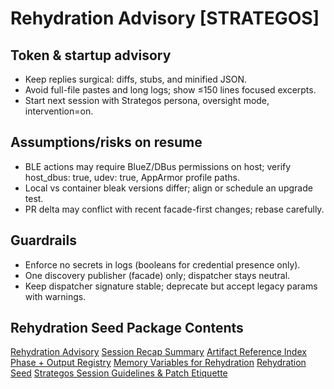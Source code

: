 # Rehydration Advisory [STRATEGOS]

## Token & startup advisory

- Keep replies surgical: diffs, stubs, and minified JSON.
- Avoid full-file pastes and long logs; show ≤150 lines focused excerpts.
- Start next session with Strategos persona, oversight mode, intervention=on.

## Assumptions/risks on resume

- BLE actions may require BlueZ/DBus permissions on host; verify host_dbus: true, udev: true, AppArmor profile paths.
- Local vs container bleak versions differ; align or schedule an upgrade test.
- PR delta may conflict with recent facade-first changes; rebase carefully.

## Guardrails

- Enforce no secrets in logs (booleans for credential presence only).
- One discovery publisher (facade) only; dispatcher stays neutral.
- Keep dispatcher signature stable; deprecate but accept legacy params with warnings.

## Rehydration Seed Package Contents

[Rehydration Advisory](advisory.md)
[Session Recap Summary](session_recap.yaml)
[Artifact Reference Index](artifacts.yaml)
[Phase + Output Registry](phases.yaml)
[Memory Variables for Rehydration](memory.yaml)
[Rehydration Seed](rehydration_seed.yaml)
[Strategos Session Guidelines & Patch Etiquette](guidelines.md)
